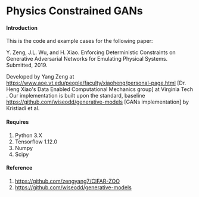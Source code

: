 # Physics Constrained GANs

#### Introduction
This is the code and example cases for the following paper:

Y. Zeng, J.L. Wu, and H. Xiao. Enforcing Deterministic Constraints on Generative Adversarial Networks for Emulating Physical Systems. Submitted, 2019.

Developed by Yang Zeng at https://www.aoe.vt.edu/people/faculty/xiaoheng/personal-page.html [Dr. Heng Xiao's Data Enabled Computational Mechanics group] at Virginia Tech . Our implementation is built upon the standard, baseline  https://github.com/wiseodd/generative-models [GANs implementation] by Kristiadi et al.

#### Requires
1. Python 3.X
2. Tensorflow 1.12.0
3. Numpy 
4. Scipy


#### Reference

1. https://github.com/zengyang7/CIFAR-ZOO
2. https://github.com/wiseodd/generative-models
